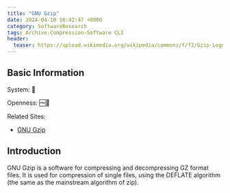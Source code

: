 ```yaml
---
title: "GNU Gzip"
date: 2024-04-10 10:42:47 +0800
category: SoftwareResearch
tags: Archive-Compression-Software CLI
header:
  teaser: https://upload.wikimedia.org/wikipedia/commons/f/f2/Gzip-Logo.svg
---
```


## Basic Information

System: 🐧

Openness: 🆓📖

Related Sites:

* [GNU Gzip](https://www.gnu.org/software/tar/)

## Introduction

GNU Gzip is a software for compressing and decompressing GZ format files. It is used for compression of single files, using the DEFLATE algorithm (the same as the mainstream algorithm of zip).
